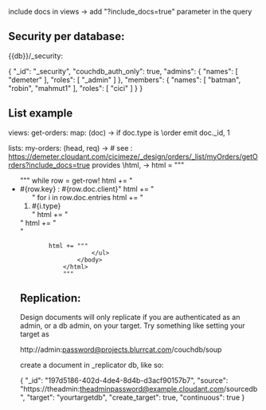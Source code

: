 include docs in views -> add "?include_docs=true" parameter in the query

## Security per database:

{{db}}/_security:

{
  "_id": "_security",
  "couchdb_auth_only": true,
  "admins": {
    "names": [
      "demeter"
    ],
    "roles": [
      "_admin"
    ]
  },
  "members": {
    "names": [
      "batman",
      "robin",
      "mahmut1"
    ],
    "roles": [
      "cici"
    ]
  }
}

## List example

views:
    get-orders:
        map: (doc) ->
            if doc.type is \order
                emit doc._id, 1

lists:
    my-orders: (head, req) ->
        # see : https://demeter.cloudant.com/cicimeze/_design/orders/_list/myOrders/getOrders?include_docs=true
        provides \html, ->
            html = """
                <html>
                    <body>
                        <ul>
                """
            while row = get-row!
                html += "<li>#{row.key} : #{row.doc.client}"
                html += "    <ol>"
                for i in row.doc.entries
                    html += "<li>#{i.type}</li>"
                html += "    </ol>"
                html += "</li>"

            html += """
                        </ul>
                    </body>
                </html>
                """

## Replication:



Design documents will only replicate if you are authenticated as an admin, or a db admin, on your target. Try something like setting your target as

http://admin:password@projects.blurrcat.com/couchdb/soup


create a document in _replicator db, like so:

{
  "_id": "197d5186-402d-4de4-8d4b-d3acf90157b7",
  "source": "https://theadmin:theadminpassword@example.cloudant.com/sourcedb",
  "target": "yourtargetdb",
  "create_target": true,
  "continuous": true
}
